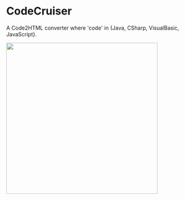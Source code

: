CodeCruiser
===========

A Code2HTML converter where 'code' in {Java, CSharp, VisualBasic, JavaScript}.

<img src="http://www.luschny.de/images/codecruiser.png" width="400px">
